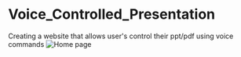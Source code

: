 # Voice_Controlled_Presentation
Creating a website that allows user's control their ppt/pdf using voice commands
![Home page](https://imgur.com/3QGHlr9)
